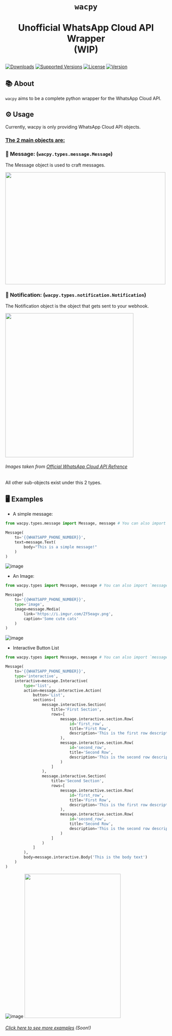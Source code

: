 # <p align="center">`wacpy`<br/><br/>Unofficial WhatsApp Cloud API Wrapper<br/>(WIP)</p>

[![Downloads](https://static.pepy.tech/personalized-badge/wacpy?period=total&units=international_system&left_color=grey&right_color=green&left_text=Downloads)](https://pepy.tech/project/wacpy)
[![Supported Versions](https://img.shields.io/pypi/pyversions/wacpy.svg?color=green&label=Python%20Version)](https://pypi.org/project/wacpy)
[![License](https://img.shields.io/pypi/l/wacpy?color=green&label=License)](https://github.com/Natanel-Shitrit/wacpy/blob/master/LICENSE)
[![Version](https://img.shields.io/pypi/v/wacpy?color=green&label=Version)](https://pypi.org/project/wacpy/)

## 📚 About
`wacpy` aims to be a complete python wrapper for the WhatsApp Cloud API.

## ⚙ Usage
Currently, wacpy is only providing WhatsApp Cloud API objects.

### <ins>The 2 main objects are:</ins>
### 📃 Message: (`wacpy.types.message.Message`)
  
The Message object is used to craft messages.

<img src="https://user-images.githubusercontent.com/65548905/172053107-f8ac2dd7-2584-48ae-853a-79c6bb569e56.png" width="500" height="350">

### 🔔 Notification: (`wacpy.types.notification.Notification`)

The Notification object is the object that gets sent to your webhook.

<img src="https://user-images.githubusercontent.com/65548905/172053061-3c970f8f-dcea-4f09-a953-c1860008f05d.png" width="400" height="450">

###### Images taken from [Official WhatsApp Cloud API Refrence](https://developers.facebook.com/docs/whatsapp/cloud-api/reference)

All other sub-objects exist under this 2 types.

## 🖥 Examples
* A simple message:
```python
from wacpy.types.message import Message, message # You can also import `message` from `wacpy.types`

Message(
    to='{{WHATSAPP_PHONE_NUMBER}}',
    text=message.Text(
        body="This is a simple message!"
    )
)
```
![image](https://user-images.githubusercontent.com/65548905/172054613-8de8b9df-efac-4b08-83e6-80d5d6e48c15.png)

* An Image:
```python
from wacpy.types import Message, message # You can also import `message` from `wacpy.types`

Message(
    to='{{WHATSAPP_PHONE_NUMBER}}',
    type='image',
    image=message.Media(
        link='https://i.imgur.com/Zf5eagv.png',
        caption='Some cute cats'
    )
)
```
![image](https://user-images.githubusercontent.com/65548905/172058834-6c90ddd5-1b12-43bf-89bf-3880bbdec3b2.png)


* Interactive Button List
```python
from wacpy.types import Message, message # You can also import `message` from `wacpy.types`

Message(
    to='{{WHATSAPP_PHONE_NUMBER}}',
    type='interactive',
    interactive=message.Interactive(
        type='list',
        action=message.interactive.Action(
            button='List',
            sections=[
                message.interactive.Section(
                    title='First Section',
                    rows=[
                        message.interactive.section.Row(
                            id='first_row',
                            title='First Row',
                            description='This is the first row description',
                        ),
                        message.interactive.section.Row(
                            id='second_row',
                            title='Second Row',
                            description='This is the second row description',
                        )
                    ]
                ),
                message.interactive.Section(
                    title='Second Section',
                    rows=[
                        message.interactive.section.Row(
                            id='first_row',
                            title='First Row',
                            description='This is the first row description',
                        ),
                        message.interactive.section.Row(
                            id='second_row',
                            title='Second Row',
                            description='This is the second row description',
                        )
                    ]
                )
            ]
        ),
        body=message.interactive.Body('This is the body text')
    )
)
```
![image](https://user-images.githubusercontent.com/65548905/172060815-c2ca075d-a048-45f9-aceb-d6c4bc95c79f.png)
<img src="https://user-images.githubusercontent.com/65548905/172060725-fcca5615-ac24-4b9e-8487-36d977523198.png" width="300" height="450">
###### [Click here to see more examples]() (Soon!)
